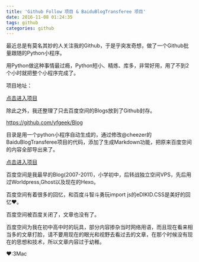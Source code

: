```yaml
---
title: 'Github Follow 项目 & BaiduBlogTransferee 项目'
date: 2016-11-08 01:24:35
tags: github
categories: github
---
```

最近总是有莫名其妙的人关注我的Github，于是乎突发奇想，做了一个Github批量跟随的Python小程序。

用Python做这种事情最过瘾，Python短小、精炼、库多，非常好用，用了不到2个小时就把整个小程序完成了。

项目地址：

[点击进入项目](https://github.com/yfgeek/GithubFollow)


除此之外，我还整理了只去百度空间的Blogs放到了Github封存。

https://github.com/yfgeek/Blog

目录是用一个python小程序自动生成的，通过修改@cheezer的BaiduBlogTransferee项目的代码，添加了生成Markdown功能，把原来百度空间的内容全部导出来了。

[点击进入项目](https://github.com/yfgeek/BaiduBlogTransferer)

百度空间是我最早的Blog(2007-2011)，小学初中，后转战独立空间VPS，先后用过Worldpress,Ghost以及现在的Hexo。

百度空间有着很多的回忆，和百度斗智斗勇玩import js的eDIKID.CSS是美好的回忆❤️。

百度空间被百度关闭了，文章也没有了。

百度空间为我在初中高中时的玩具，部分内容掺杂当时网络用语，而且现在看来相当多的文章打脸，请不要用现在的眼光和视野去看过去的文章，在那个时候没有现在的思想和技术，所以文章内容过于幼稚。

❤️:3Mac
                                   

